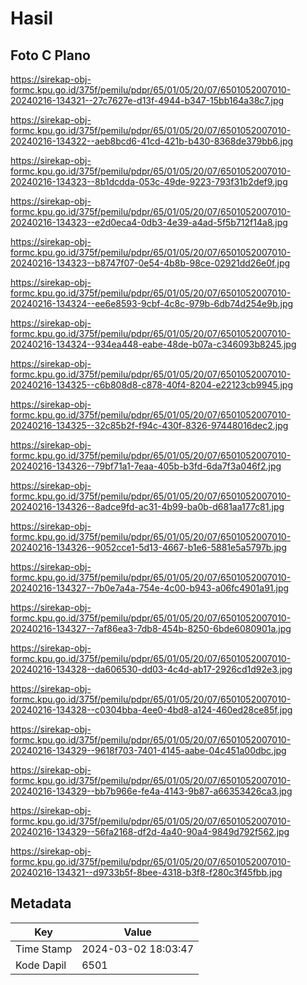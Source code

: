 # Hasil

## Foto C Plano

https://sirekap-obj-formc.kpu.go.id/375f/pemilu/pdpr/65/01/05/20/07/6501052007010-20240216-134321--27c7627e-d13f-4944-b347-15bb164a38c7.jpg

https://sirekap-obj-formc.kpu.go.id/375f/pemilu/pdpr/65/01/05/20/07/6501052007010-20240216-134322--aeb8bcd6-41cd-421b-b430-8368de379bb6.jpg

https://sirekap-obj-formc.kpu.go.id/375f/pemilu/pdpr/65/01/05/20/07/6501052007010-20240216-134323--8b1dcdda-053c-49de-9223-793f31b2def9.jpg

https://sirekap-obj-formc.kpu.go.id/375f/pemilu/pdpr/65/01/05/20/07/6501052007010-20240216-134323--e2d0eca4-0db3-4e39-a4ad-5f5b712f14a8.jpg

https://sirekap-obj-formc.kpu.go.id/375f/pemilu/pdpr/65/01/05/20/07/6501052007010-20240216-134323--b8747f07-0e54-4b8b-98ce-02921dd26e0f.jpg

https://sirekap-obj-formc.kpu.go.id/375f/pemilu/pdpr/65/01/05/20/07/6501052007010-20240216-134324--ee6e8593-9cbf-4c8c-979b-6db74d254e9b.jpg

https://sirekap-obj-formc.kpu.go.id/375f/pemilu/pdpr/65/01/05/20/07/6501052007010-20240216-134324--934ea448-eabe-48de-b07a-c346093b8245.jpg

https://sirekap-obj-formc.kpu.go.id/375f/pemilu/pdpr/65/01/05/20/07/6501052007010-20240216-134325--c6b808d8-c878-40f4-8204-e22123cb9945.jpg

https://sirekap-obj-formc.kpu.go.id/375f/pemilu/pdpr/65/01/05/20/07/6501052007010-20240216-134325--32c85b2f-f94c-430f-8326-97448016dec2.jpg

https://sirekap-obj-formc.kpu.go.id/375f/pemilu/pdpr/65/01/05/20/07/6501052007010-20240216-134326--79bf71a1-7eaa-405b-b3fd-6da7f3a046f2.jpg

https://sirekap-obj-formc.kpu.go.id/375f/pemilu/pdpr/65/01/05/20/07/6501052007010-20240216-134326--8adce9fd-ac31-4b99-ba0b-d681aa177c81.jpg

https://sirekap-obj-formc.kpu.go.id/375f/pemilu/pdpr/65/01/05/20/07/6501052007010-20240216-134326--9052cce1-5d13-4667-b1e6-5881e5a5797b.jpg

https://sirekap-obj-formc.kpu.go.id/375f/pemilu/pdpr/65/01/05/20/07/6501052007010-20240216-134327--7b0e7a4a-754e-4c00-b943-a06fc4901a91.jpg

https://sirekap-obj-formc.kpu.go.id/375f/pemilu/pdpr/65/01/05/20/07/6501052007010-20240216-134327--7af86ea3-7db8-454b-8250-6bde6080901a.jpg

https://sirekap-obj-formc.kpu.go.id/375f/pemilu/pdpr/65/01/05/20/07/6501052007010-20240216-134328--da606530-dd03-4c4d-ab17-2926cd1d92e3.jpg

https://sirekap-obj-formc.kpu.go.id/375f/pemilu/pdpr/65/01/05/20/07/6501052007010-20240216-134328--c0304bba-4ee0-4bd8-a124-460ed28ce85f.jpg

https://sirekap-obj-formc.kpu.go.id/375f/pemilu/pdpr/65/01/05/20/07/6501052007010-20240216-134329--9618f703-7401-4145-aabe-04c451a00dbc.jpg

https://sirekap-obj-formc.kpu.go.id/375f/pemilu/pdpr/65/01/05/20/07/6501052007010-20240216-134329--bb7b966e-fe4a-4143-9b87-a66353426ca3.jpg

https://sirekap-obj-formc.kpu.go.id/375f/pemilu/pdpr/65/01/05/20/07/6501052007010-20240216-134329--56fa2168-df2d-4a40-90a4-9849d792f562.jpg

https://sirekap-obj-formc.kpu.go.id/375f/pemilu/pdpr/65/01/05/20/07/6501052007010-20240216-134321--d9733b5f-8bee-4318-b3f8-f280c3f45fbb.jpg


## Metadata

| Key        | Value               |
| ---------- | ------------------- |
| Time Stamp | 2024-03-02 18:03:47 |
| Kode Dapil | 6501                |



